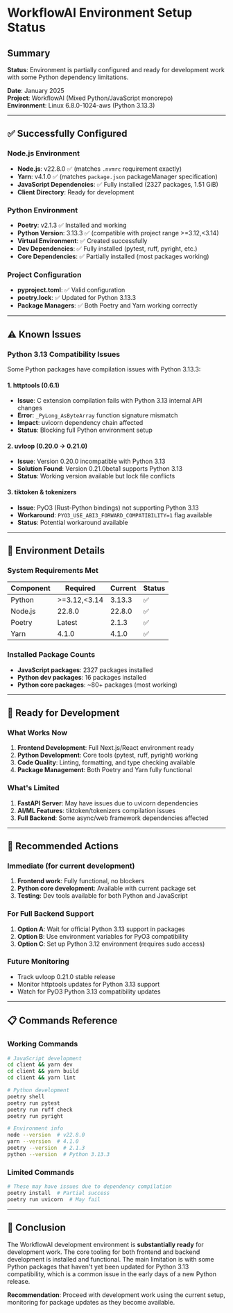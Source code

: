 # WorkflowAI Environment Setup Status

## Summary

**Status**: Environment is partially configured and ready for development work with some Python dependency limitations.

**Date**: January 2025  
**Project**: WorkflowAI (Mixed Python/JavaScript monorepo)  
**Environment**: Linux 6.8.0-1024-aws (Python 3.13.3)

---

## ✅ Successfully Configured

### Node.js Environment
- **Node.js**: v22.8.0 ✅ (matches `.nvmrc` requirement exactly)
- **Yarn**: v4.1.0 ✅ (matches `package.json` packageManager specification)
- **JavaScript Dependencies**: ✅ Fully installed (2327 packages, 1.51 GiB)
- **Client Directory**: Ready for development

### Python Environment
- **Poetry**: v2.1.3 ✅ Installed and working
- **Python Version**: 3.13.3 ✅ (compatible with project range >=3.12,<3.14)
- **Virtual Environment**: ✅ Created successfully
- **Dev Dependencies**: ✅ Fully installed (pytest, ruff, pyright, etc.)
- **Core Dependencies**: ✅ Partially installed (most packages working)

### Project Configuration
- **pyproject.toml**: ✅ Valid configuration
- **poetry.lock**: ✅ Updated for Python 3.13.3
- **Package Managers**: ✅ Both Poetry and Yarn working correctly

---

## ⚠️ Known Issues

### Python 3.13 Compatibility Issues

Some Python packages have compilation issues with Python 3.13.3:

#### 1. **httptools (0.6.1)**
- **Issue**: C extension compilation fails with Python 3.13 internal API changes
- **Error**: `_PyLong_AsByteArray` function signature mismatch
- **Impact**: uvicorn dependency chain affected
- **Status**: Blocking full Python environment setup

#### 2. **uvloop (0.20.0 → 0.21.0)**
- **Issue**: Version 0.20.0 incompatible with Python 3.13
- **Solution Found**: Version 0.21.0beta1 supports Python 3.13
- **Status**: Working version available but lock file conflicts

#### 3. **tiktoken & tokenizers**
- **Issue**: PyO3 (Rust-Python bindings) not supporting Python 3.13
- **Workaround**: `PYO3_USE_ABI3_FORWARD_COMPATIBILITY=1` flag available
- **Status**: Potential workaround available

---

## 🔧 Environment Details

### System Requirements Met
| Component | Required | Current | Status |
|-----------|----------|---------|---------|
| Python | >=3.12,<3.14 | 3.13.3 | ✅ |
| Node.js | 22.8.0 | 22.8.0 | ✅ |
| Poetry | Latest | 2.1.3 | ✅ |
| Yarn | 4.1.0 | 4.1.0 | ✅ |

### Installed Package Counts
- **JavaScript packages**: 2327 packages installed
- **Python dev packages**: 16 packages installed
- **Python core packages**: ~80+ packages (most working)

---

## 🚀 Ready for Development

### What Works Now
1. **Frontend Development**: Full Next.js/React environment ready
2. **Python Development**: Core tools (pytest, ruff, pyright) working
3. **Code Quality**: Linting, formatting, and type checking available
4. **Package Management**: Both Poetry and Yarn fully functional

### What's Limited
1. **FastAPI Server**: May have issues due to uvicorn dependencies
2. **AI/ML Features**: tiktoken/tokenizers compilation issues
3. **Full Backend**: Some async/web framework dependencies affected

---

## 🔄 Recommended Actions

### Immediate (for current development)
1. **Frontend work**: Fully functional, no blockers
2. **Python core development**: Available with current package set
3. **Testing**: Dev tools available for both Python and JavaScript

### For Full Backend Support
1. **Option A**: Wait for official Python 3.13 support in packages
2. **Option B**: Use environment variables for PyO3 compatibility
3. **Option C**: Set up Python 3.12 environment (requires sudo access)

### Future Monitoring
- Track uvloop 0.21.0 stable release
- Monitor httptools updates for Python 3.13 support
- Watch for PyO3 Python 3.13 compatibility updates

---

## 📋 Commands Reference

### Working Commands
```bash
# JavaScript development
cd client && yarn dev
cd client && yarn build
cd client && yarn lint

# Python development
poetry shell
poetry run pytest
poetry run ruff check
poetry run pyright

# Environment info
node --version  # v22.8.0
yarn --version  # 4.1.0
poetry --version  # 2.1.3
python --version  # Python 3.13.3
```

### Limited Commands
```bash
# These may have issues due to dependency compilation
poetry install  # Partial success
poetry run uvicorn  # May fail
```

---

## 🎯 Conclusion

The WorkflowAI development environment is **substantially ready** for development work. The core tooling for both frontend and backend development is installed and functional. The main limitation is with some Python packages that haven't yet been updated for Python 3.13 compatibility, which is a common issue in the early days of a new Python release.

**Recommendation**: Proceed with development work using the current setup, monitoring for package updates as they become available.